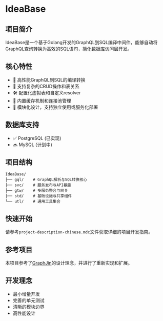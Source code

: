 # IdeaBase

## 项目简介
IdeaBase是一个基于Golang开发的GraphQL到SQL编译中间件，能够自动将GraphQL查询转换为高效的SQL语句，简化数据库访问层开发。

## 核心特性
- 🚀 高性能GraphQL到SQL的编译转换
- 🔄 支持复杂的CRUD操作和表关系
- 🛠️ 配置化虚拟表和自定义resolver
- 💾 内置缓存机制和连接池管理
- 🔌 模块化设计，支持独立使用或服务化部署

## 数据库支持
- ✅ PostgreSQL (已实现)
- 🔜 MySQL (计划中)

## 项目结构
```
IdeaBase/
├── gql/    # GraphQL解析与SQL转换核心
├── svc/    # 服务发布与API暴露
├── gtw/    # 多服务整合与网关
├── std/    # 基础设施与共享组件
└── utl/    # 通用工具集合
```

## 快速开始
请参考`project-description-chinese.mdc`文件获取详细的项目开发指南。

## 参考项目
本项目参考了[GraphJin](https://github.com/dosco/graphjin)的设计理念，并进行了重新实现和扩展。

## 开发理念
- 最小增量开发
- 完善的单元测试
- 清晰的模块边界
- 高性能设计